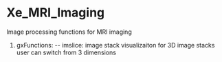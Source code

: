 # Xe_MRI_Imaging
Image processing functions for MRI imaging

1. gxFunctions:
   -- imslice: image stack visualizaiton for 3D image stacks
               user can switch from 3 dimensions


